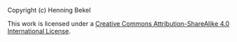 Copyright (c) Henning Bekel

This work is licensed under a [Creative Commons Attribution-ShareAlike 4.0 International License](http://creativecommons.org/licenses/by-sa/4.0/).
